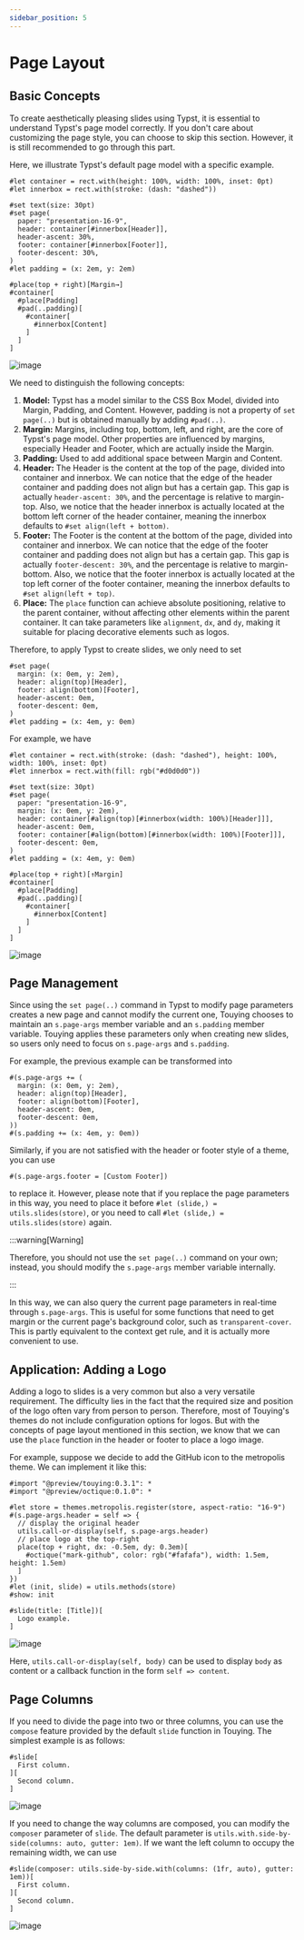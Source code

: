 ```yaml
---
sidebar_position: 5
---
```


# Page Layout

## Basic Concepts

To create aesthetically pleasing slides using Typst, it is essential to understand Typst's page model correctly. If you don't care about customizing the page style, you can choose to skip this section. However, it is still recommended to go through this part.

Here, we illustrate Typst's default page model with a specific example.

```typst
#let container = rect.with(height: 100%, width: 100%, inset: 0pt)
#let innerbox = rect.with(stroke: (dash: "dashed"))

#set text(size: 30pt)
#set page(
  paper: "presentation-16-9",
  header: container[#innerbox[Header]],
  header-ascent: 30%,
  footer: container[#innerbox[Footer]],
  footer-descent: 30%,
)
#let padding = (x: 2em, y: 2em)

#place(top + right)[Margin→]
#container[
  #place[Padding]
  #pad(..padding)[
    #container[
      #innerbox[Content]
    ]
  ]
]
```

![image](https://github.com/touying-typ/touying/assets/34951714/6cbb1092-c733-41b6-a15d-822ce970ef13)

We need to distinguish the following concepts:

1. **Model:** Typst has a model similar to the CSS Box Model, divided into Margin, Padding, and Content. However, padding is not a property of `set page(..)` but is obtained manually by adding `#pad(..)`.
2. **Margin:** Margins, including top, bottom, left, and right, are the core of Typst's page model. Other properties are influenced by margins, especially Header and Footer, which are actually inside the Margin.
3. **Padding:** Used to add additional space between Margin and Content.
4. **Header:** The Header is the content at the top of the page, divided into container and innerbox. We can notice that the edge of the header container and padding does not align but has a certain gap. This gap is actually `header-ascent: 30%`, and the percentage is relative to margin-top. Also, we notice that the header innerbox is actually located at the bottom left corner of the header container, meaning the innerbox defaults to `#set align(left + bottom)`.
5. **Footer:** The Footer is the content at the bottom of the page, divided into container and innerbox. We can notice that the edge of the footer container and padding does not align but has a certain gap. This gap is actually `footer-descent: 30%`, and the percentage is relative to margin-bottom. Also, we notice that the footer innerbox is actually located at the top left corner of the footer container, meaning the innerbox defaults to `#set align(left + top)`.
6. **Place:** The `place` function can achieve absolute positioning, relative to the parent container, without affecting other elements within the parent container. It can take parameters like `alignment`, `dx`, and `dy`, making it suitable for placing decorative elements such as logos.

Therefore, to apply Typst to create slides, we only need to set

```typst
#set page(
  margin: (x: 0em, y: 2em),
  header: align(top)[Header],
  footer: align(bottom)[Footer],
  header-ascent: 0em,
  footer-descent: 0em,
)
#let padding = (x: 4em, y: 0em)
```

For example, we have

```typst
#let container = rect.with(stroke: (dash: "dashed"), height: 100%, width: 100%, inset: 0pt)
#let innerbox = rect.with(fill: rgb("#d0d0d0"))

#set text(size: 30pt)
#set page(
  paper: "presentation-16-9",
  margin: (x: 0em, y: 2em),
  header: container[#align(top)[#innerbox(width: 100%)[Header]]],
  header-ascent: 0em,
  footer: container[#align(bottom)[#innerbox(width: 100%)[Footer]]],
  footer-descent: 0em,
)
#let padding = (x: 4em, y: 0em)

#place(top + right)[↑Margin]
#container[
  #place[Padding]
  #pad(..padding)[
    #container[
      #innerbox[Content]
    ]
  ]
]
```

![image](https://github.com/touying-typ/touying/assets/34951714/6127d231-86f3-4262-b7c6-b199d47ae12b)

## Page Management

Since using the `set page(..)` command in Typst to modify page parameters creates a new page and cannot modify the current one, Touying chooses to maintain an `s.page-args` member variable and an `s.padding` member variable. Touying applies these parameters only when creating new slides, so users only need to focus on `s.page-args` and `s.padding`.

For example, the previous example can be transformed into

```typst
#(s.page-args += (
  margin: (x: 0em, y: 2em),
  header: align(top)[Header],
  footer: align(bottom)[Footer],
  header-ascent: 0em,
  footer-descent: 0em,
))
#(s.padding += (x: 4em, y: 0em))
```

Similarly, if you are not satisfied with the header or footer style of a theme, you can use

```typst
#(s.page-args.footer = [Custom Footer])
```

to replace it. However, please note that if you replace the page parameters in this way, you need to place it before `#let (slide,) = utils.slides(store)`, or you need to call `#let (slide,) = utils.slides(store)` again.

:::warning[Warning]

Therefore, you should not use the `set page(..)` command on your own; instead, you should modify the `s.page-args` member variable internally.

:::

In this way, we can also query the current page parameters in real-time through `s.page-args`. This is useful for some functions that need to get margin or the current page's background color, such as `transparent-cover`. This is partly equivalent to the context get rule, and it is actually more convenient to use.

## Application: Adding a Logo

Adding a logo to slides is a very common but also a very versatile requirement. The difficulty lies in the fact that the required size and position of the logo often vary from person to person. Therefore, most of Touying's themes do not include configuration options for logos. But with the concepts of page layout mentioned in this section, we know that we can use the `place` function in the header or footer to place a logo image.

For example, suppose we decide to add the GitHub icon to the metropolis theme. We can implement it like this:

```typst
#import "@preview/touying:0.3.1": *
#import "@preview/octique:0.1.0": *

#let store = themes.metropolis.register(store, aspect-ratio: "16-9")
#(s.page-args.header = self => {
  // display the original header
  utils.call-or-display(self, s.page-args.header)
  // place logo at the top-right
  place(top + right, dx: -0.5em, dy: 0.3em)[
    #octique("mark-github", color: rgb("#fafafa"), width: 1.5em, height: 1.5em)
  ]
})
#let (init, slide) = utils.methods(store)
#show: init

#slide(title: [Title])[
  Logo example.
]
```

![image](https://github.com/touying-typ/touying/assets/34951714/055d77e7-5087-4248-b969-d8ef9d50c54b)

Here, `utils.call-or-display(self, body)` can be used to display `body` as content or a callback function in the form `self => content`.

## Page Columns

If you need to divide the page into two or three columns, you can use the `compose` feature provided by the default `slide` function in Touying. The simplest example is as follows:

```typst
#slide[
  First column.
][
  Second column.
]
```

![image](https://github.com/touying-typ/touying/assets/34951714/a39f88a2-f1ba-4420-8f78-6a0fc644704e)

If you need to change the way columns are composed, you can modify the `composer` parameter of `slide`. The default parameter is `utils.with.side-by-side(columns: auto, gutter: 1em)`. If we want the left column to occupy the remaining width, we can use

```typst
#slide(composer: utils.side-by-side.with(columns: (1fr, auto), gutter: 1em))[
  First column.
][
  Second column.
]
```

![image](https://github.com/touying-typ/touying/assets/34951714/aa84192a-4082-495d-9773-b06df32ab8dc)

